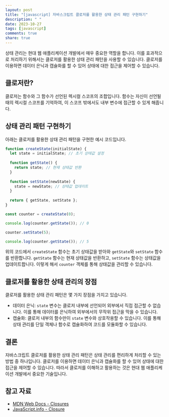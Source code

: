 ```yaml
---
layout: post
title: "[javascript] 자바스크립트 클로저를 활용한 상태 관리 패턴 구현하기"
description: " "
date: 2023-10-27
tags: [javascript]
comments: true
share: true
---
```


상태 관리는 현대 웹 애플리케이션 개발에서 매우 중요한 역할을 합니다. 이를 효과적으로 처리하기 위해서는 클로저를 활용한 상태 관리 패턴을 사용할 수 있습니다. 클로저를 이용하면 데이터 은닉과 캡슐화를 할 수 있어 상태에 대한 접근을 제어할 수 있습니다.

## 클로저란?

클로저는 함수와 그 함수가 선언된 렉시컬 스코프의 조합입니다. 함수는 자신이 선언될 때의 렉시컬 스코프를 기억하여, 이 스코프 밖에서도 내부 변수에 접근할 수 있게 해줍니다.

## 상태 관리 패턴 구현하기

아래는 클로저를 활용한 상태 관리 패턴을 구현한 예시 코드입니다.

```javascript
function createState(initialState) {
  let state = initialState; // 초기 상태값 설정
  
  function getState() {
    return state; // 현재 상태값 반환
  }
  
  function setState(newState) {
    state = newState; // 상태값 업데이트
  }
  
  return { getState, setState };
}

const counter = createState(0);

console.log(counter.getState()); // 0

counter.setState(5);

console.log(counter.getState()); // 5
```

위의 코드에서 `createState` 함수는 초기 상태값을 받아와 `getState`와 `setState` 함수를 반환합니다. `getState` 함수는 현재 상태값을 반환하고, `setState` 함수는 상태값을 업데이트합니다. 이렇게 해서 `counter` 객체를 통해 상태값을 관리할 수 있습니다.

## 클로저를 활용한 상태 관리의 장점

클로저를 활용한 상태 관리 패턴은 몇 가지 장점을 가지고 있습니다.

- 데이터 은닉: `state` 변수는 클로저 내부에 선언되어 외부에서 직접 접근할 수 없습니다. 이를 통해 데이터를 은닉하여 외부에서의 무작위 접근을 막을 수 있습니다.
- 캡슐화: 클로저 내부의 함수만이 `state` 변수와 상호작용할 수 있습니다. 이를 통해 상태 관리를 단일 객체나 함수로 캡슐화하여 코드를 모듈화할 수 있습니다.

## 결론

자바스크립트 클로저를 활용한 상태 관리 패턴은 상태 관리를 편리하게 처리할 수 있는 방법 중 하나입니다. 클로저를 이용하면 데이터 은닉과 캡슐화를 할 수 있어 상태에 대한 접근을 제어할 수 있습니다. 따라서 클로저를 이해하고 활용하는 것은 현대 웹 애플리케이션 개발에서 중요한 기술입니다.

## 참고 자료

- [MDN Web Docs - Closures](https://developer.mozilla.org/ko/docs/Web/JavaScript/Closures)
- [JavaScript.info - Closure](https://ko.javascript.info/closure)